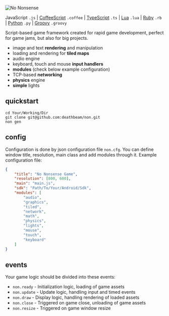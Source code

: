 ![No Nonsense](https://raw.githubusercontent.com/deathbeam/non/master/wrapper/gen/res/loading.png)

JavaScript `.js` | [CoffeeScript](http://coffeescript.org/) `.coffee` | [TypeScript](http://typescriptlang.org/) `.ts` | [Lua](http://lua.org/) `.lua` | [Ruby](https://ruby-lang.org) `.rb` | [Python](https://python.org/) `.py` | [Groovy](http://groovy-lang.org/) `.groovy`

Script-based game framework created for rapid game development, perfect for game jams, but also for big projects.

* image and text **rendering** and manipulation
* loading and rendering for **tiled maps**
* audio engine
* keyboard, touch and mouse **input handlers**
* **modules** (check below example configuration)
* TCP-based **networking**
* **physics** engine
* **simple** lights

## quickstart

```batch
cd Your/Working/Dir
git clone git@github.com:deathbeam/non.git
non gen
```

## config

Configuration is done by json configuration file `non.cfg`. You can define window title, resolution, main class and add modules through it. Example configuration file:
```json
{
    "title": "No Nonsense Game",
    "resolution": [800, 600],
    "main": "main.js",
    "sdk": "Path/To/Your/Android/Sdk",
    "modules": [ 
        "audio",
        "graphics",
        "tiled",
        "network",
        "math",
        "physics",
        "lights",
        "mouse",
        "touch",
        "keyboard"
    ]
}
```

## events

Your game logic should be divided into these events:
* `non.ready` - Initialization logic, loading of game assets
* `non.update` - Update logic, handling input and timed events
* `non.draw` - Display logic, handling rendering of loaded assets
* `non.close` - Triggered on game close, unloading of game assets
* `non.resize` - Triggered on game window resize
